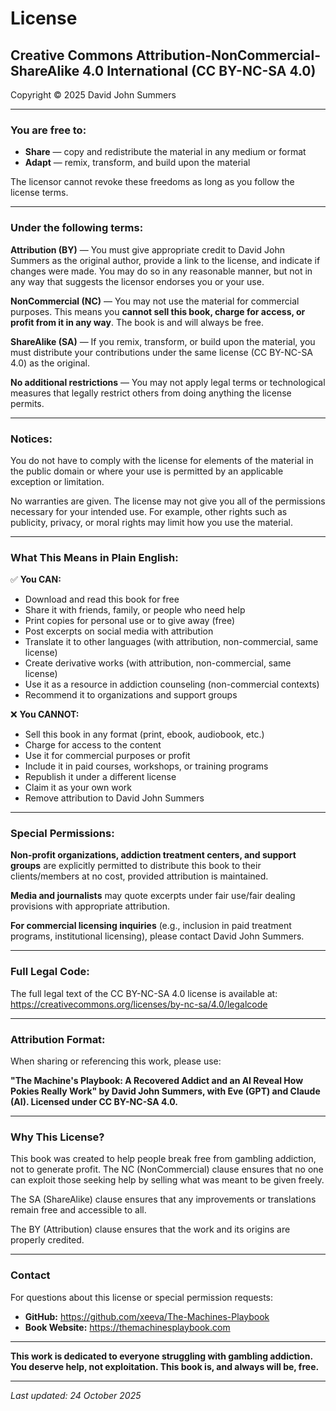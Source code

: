 # License

## Creative Commons Attribution-NonCommercial-ShareAlike 4.0 International (CC BY-NC-SA 4.0)

Copyright © 2025 David John Summers

---

### You are free to:

- **Share** — copy and redistribute the material in any medium or format
- **Adapt** — remix, transform, and build upon the material

The licensor cannot revoke these freedoms as long as you follow the license terms.

---

### Under the following terms:

**Attribution (BY)** — You must give appropriate credit to David John Summers as the original author, provide a link to the license, and indicate if changes were made. You may do so in any reasonable manner, but not in any way that suggests the licensor endorses you or your use.

**NonCommercial (NC)** — You may not use the material for commercial purposes. This means you **cannot sell this book, charge for access, or profit from it in any way**. The book is and will always be free.

**ShareAlike (SA)** — If you remix, transform, or build upon the material, you must distribute your contributions under the same license (CC BY-NC-SA 4.0) as the original.

**No additional restrictions** — You may not apply legal terms or technological measures that legally restrict others from doing anything the license permits.

---

### Notices:

You do not have to comply with the license for elements of the material in the public domain or where your use is permitted by an applicable exception or limitation.

No warranties are given. The license may not give you all of the permissions necessary for your intended use. For example, other rights such as publicity, privacy, or moral rights may limit how you use the material.

---

### What This Means in Plain English:

✅ **You CAN:**
- Download and read this book for free
- Share it with friends, family, or people who need help
- Print copies for personal use or to give away (free)
- Post excerpts on social media with attribution
- Translate it to other languages (with attribution, non-commercial, same license)
- Create derivative works (with attribution, non-commercial, same license)
- Use it as a resource in addiction counseling (non-commercial contexts)
- Recommend it to organizations and support groups

❌ **You CANNOT:**
- Sell this book in any format (print, ebook, audiobook, etc.)
- Charge for access to the content
- Use it for commercial purposes or profit
- Include it in paid courses, workshops, or training programs
- Republish it under a different license
- Claim it as your own work
- Remove attribution to David John Summers

---

### Special Permissions:

**Non-profit organizations, addiction treatment centers, and support groups** are explicitly permitted to distribute this book to their clients/members at no cost, provided attribution is maintained.

**Media and journalists** may quote excerpts under fair use/fair dealing provisions with appropriate attribution.

**For commercial licensing inquiries** (e.g., inclusion in paid treatment programs, institutional licensing), please contact David John Summers.

---

### Full Legal Code:

The full legal text of the CC BY-NC-SA 4.0 license is available at:
https://creativecommons.org/licenses/by-nc-sa/4.0/legalcode

---

### Attribution Format:

When sharing or referencing this work, please use:

**"The Machine's Playbook: A Recovered Addict and an AI Reveal How Pokies Really Work" by David John Summers, with Eve (GPT) and Claude (AI). Licensed under CC BY-NC-SA 4.0.**

---

### Why This License?

This book was created to help people break free from gambling addiction, not to generate profit. The NC (NonCommercial) clause ensures that no one can exploit those seeking help by selling what was meant to be given freely.

The SA (ShareAlike) clause ensures that any improvements or translations remain free and accessible to all.

The BY (Attribution) clause ensures that the work and its origins are properly credited.

---

### Contact

For questions about this license or special permission requests:
- **GitHub:** https://github.com/xeeva/The-Machines-Playbook
- **Book Website:** https://themachinesplaybook.com

---

**This work is dedicated to everyone struggling with gambling addiction. You deserve help, not exploitation. This book is, and always will be, free.**

---

*Last updated: 24 October 2025*

